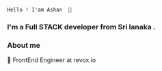 `` Hello ! I'am Ashan  👋 ``

### I'm a Full STACK developer from Sri lanaka .

### About me


💼 FrontEnd Engineer at revox.io
